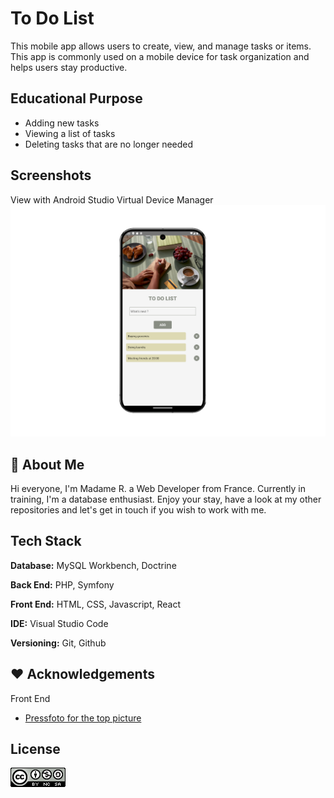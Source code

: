 
# To Do List

This mobile app  allows users to create, view, and manage tasks or items. This app is commonly used on a mobile device for task organization and helps users stay productive.


## Educational Purpose

- Adding new tasks
- Viewing a list of tasks
- Deleting tasks that are no longer needed



## Screenshots

View with Android Studio Virtual Device Manager
![App Screenshot](./00_readme/screenshot_01.png)



## 🍞 About Me
Hi everyone, I'm Madame R. a Web Developer from France. 
Currently in training, I'm a database enthusiast.
Enjoy your stay, have a look at my other repositories and let's get in touch if you wish to work with me.

## Tech Stack

**Database:** MySQL Workbench, Doctrine

**Back End:** PHP, Symfony

**Front End:** HTML, CSS, Javascript, React

**IDE:** Visual Studio Code

**Versioning:** Git, Github



## ❤️ Acknowledgements


 Front End
 - [Pressfoto  for the top picture ](https://fr.freepik.com/auteur/pressfoto)



## License


![CREATIVE COMMONS](./00_readme/badge_cc.png)

